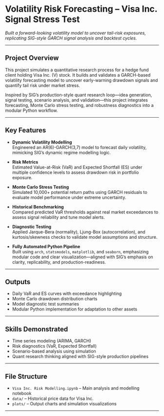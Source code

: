 # Volatility Risk Forecasting – Visa Inc. Signal Stress Test

*Built a forward-looking volatility model to uncover tail-risk exposures, replicating SIG-style GARCH signal analysis and backtest cycles.*

---

## Project Overview

This project simulates a quantitative research process for a hedge fund client holding Visa Inc. (V) stock. It builds and validates a GARCH-based volatility forecasting model to uncover early-warning drawdown signals and quantify tail risk under market stress.

Inspired by SIG’s production-style quant research loop—idea generation, signal testing, scenario analysis, and validation—this project integrates forecasting, Monte Carlo stress testing, and robustness diagnostics into a modular Python workflow.

---

## Key Features

- **Dynamic Volatility Modelling**  
  Engineered an AR(6)-GARCH(3,7) model to forecast daily volatility, mimicking SIG’s dynamic regime modelling logic.

- **Risk Metrics**  
  Estimated Value-at-Risk (VaR) and Expected Shortfall (ES) under multiple confidence levels to assess drawdown risk in portfolio exposure.

- **Monte Carlo Stress Testing**  
  Simulated 10,000+ potential return paths using GARCH residuals to evaluate model performance under extreme uncertainty.

- **Historical Benchmarking**  
  Compared predicted VaR thresholds against real market exceedances to assess signal reliability and tune model alerts.

- **Diagnostic Testing**  
  Applied Jarque-Bera (normality), Ljung-Box (autocorrelation), and kurtosis/skewness checks to validate model assumptions and structure.

- **Fully Automated Python Pipeline**  
  Built using `arch`, `statsmodels`, `matplotlib`, and `seaborn`, emphasizing modular code and clear visualization—aligned with SIG’s emphasis on clarity, replicability, and production-readiness.

---

## Outputs

- Daily VaR and ES curves with exceedance highlighting  
- Monte Carlo drawdown distribution charts  
- Model diagnostic test summaries  
- Modular Python implementation for adaptation to other assets

---

## Skills Demonstrated

- Time series modeling (ARIMA, GARCH)  
- Risk diagnostics (VaR, Expected Shortfall)  
- Scenario-based analysis using simulation  
- Quant research thinking aligned with SIG-style production pipelines

---

## File Structure

- `Visa Inc. Risk Modelling.ipynb` – Main analysis and modelling notebook  
- `data/` – Historical price data for Visa Inc.  
- `plots/` – Output charts and simulation visualizations  

---
